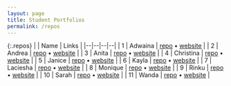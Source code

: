 ```yaml
---
layout: page
title: Student Portfolios
permalink: /repos
---
```


<style>
    .repos {
        max-width: 500px;
    }
    .repos td:first-child {
        width: 40px;
    }
    .repos td:nth-child(2) {
        width: 200px;
    }
</style>


{:.repos}
| | Name | Links |
|--|--|--|--|
| 1 | Adwaina | <a href="#" target="_blank">repo</a> &bull; <a href="" target="_blank">website</a> |
| 2 | Andrea | <a href="#" target="_blank">repo</a> &bull; <a href="" target="_blank">website</a> |
| 3 | Anita | <a href="#" target="_blank">repo</a> &bull; <a href="" target="_blank">website</a> |
| 4 | Christina | <a href="#" target="_blank">repo</a> &bull; <a href="" target="_blank">website</a> |
| 5 | Janice | <a href="#" target="_blank">repo</a> &bull; <a href="" target="_blank">website</a> |
| 6 | Kayla | <a href="#" target="_blank">repo</a> &bull; <a href="" target="_blank">website</a> |
| 7 | Laciesha | <a href="#" target="_blank">repo</a> &bull; <a href="" target="_blank">website</a> |
| 8 | Monique | <a href="#" target="_blank">repo</a> &bull; <a href="" target="_blank">website</a> |
| 9 | Rinku | <a href="#" target="_blank">repo</a> &bull; <a href="" target="_blank">website</a> |
| 10 | Sarah | <a href="https://github.com/vanwars/ywtech-javascript" target="_blank">repo</a> &bull; <a href="https://vanwars.github.io/ywtech-javascript/" target="_blank">website</a> |
| 11 | Wanda | <a href="#" target="_blank">repo</a> &bull; <a href="" target="_blank">website</a> |